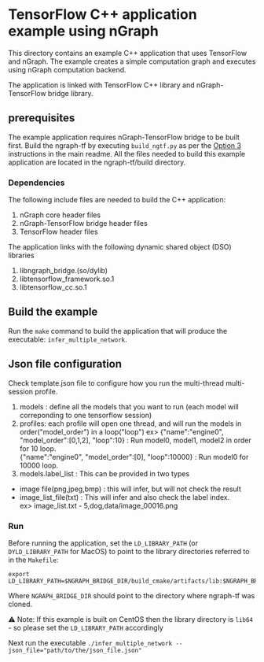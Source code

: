 # TensorFlow C++ application example using nGraph

This directory contains an example C++ application that uses TensorFlow and nGraph. The example creates a simple computation graph and executes using nGraph computation backend.

The application is linked with TensorFlow C++ library and nGraph-TensorFlow bridge library. 

## prerequisites

The example application requires nGraph-TensorFlow bridge to be built first. Build the ngraph-tf by executing `build_ngtf.py` as per the [Option 3] instructions in the main readme. All the files needed to build this example application are located in the ngraph-tf/build directory.

### Dependencies

The following include files are needed to build the C++ application:

1. nGraph core header files
2. nGraph-TensorFlow bridge header files
3. TensorFlow header files

The application links with the following dynamic shared object (DSO) libraries

1. libngraph_bridge.(so/dylib)
2. libtensorflow_framework.so.1
3. libtensorflow_cc.so.1

## Build the example

Run the `make` command to build the application that will produce the executable: `infer_multiple_network`.

## Json file configuration 
Check template.json file to configure how you run the multi-thread multi-session profile. 
1. models : define all the models that you want to run (each model will correponding to one tensorflow session) 
2. profiles: each profile will open one thread, and will run the models in order("model_order") in a loop("loop")
ex>  {"name":"engine0", "model_order":[0,1,2], "loop":10} : Run model0, model1, model2 in order for 10 loop.  
     {"name":"engine0", "model_order":[0], "loop":10000} : Run model0 for 10000 loop.
3. models.label_list : This can be provided in two types
 - image file(png,jpeg,bmp) : this will infer, but will not check the result 
 - image_list_file(txt) : This will infer and also check the label index.  
     ex> image_list.txt - 5,dog,data/image_00016.png

### Run

Before running the application, set the `LD_LIBRARY_PATH` (or `DYLD_LIBRARY_PATH` for MacOS) to point to the library directories referred to in the `Makefile`:

    export LD_LIBRARY_PATH=$NGRAPH_BRIDGE_DIR/build_cmake/artifacts/lib:$NGRAPH_BRIDGE_DIR/build_cmake/artifacts/tensorflow

Where `NGRAPH_BRIDGE_DIR` should point to the directory where ngraph-tf was cloned.

:warning: Note: If this example is built on CentOS then the library directory 
is `lib64` - so please set the `LD_LIBRARY_PATH` accordingly

Next run the executable `./infer_multiple_network --json_file="path/to/the/json_file.json"`

[Option 3]: ../../README.md#option-3-build-ngraph-from-source
